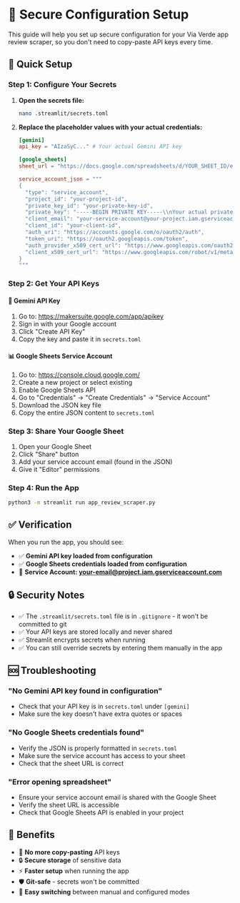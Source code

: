 # 🔐 Secure Configuration Setup

This guide will help you set up secure configuration for your Via Verde app review scraper, so you don't need to copy-paste API keys every time.

## 🚀 Quick Setup

### Step 1: Configure Your Secrets

1. **Open the secrets file:**
   ```bash
   nano .streamlit/secrets.toml
   ```

2. **Replace the placeholder values with your actual credentials:**

   ```toml
   [gemini]
   api_key = "AIzaSyC..." # Your actual Gemini API key

   [google_sheets]
   sheet_url = "https://docs.google.com/spreadsheets/d/YOUR_SHEET_ID/edit"
   
   service_account_json = """
   {
     "type": "service_account",
     "project_id": "your-project-id",
     "private_key_id": "your-private-key-id",
     "private_key": "-----BEGIN PRIVATE KEY-----\\nYour actual private key\\n-----END PRIVATE KEY-----\\n",
     "client_email": "your-service-account@your-project.iam.gserviceaccount.com",
     "client_id": "your-client-id",
     "auth_uri": "https://accounts.google.com/o/oauth2/auth",
     "token_uri": "https://oauth2.googleapis.com/token",
     "auth_provider_x509_cert_url": "https://www.googleapis.com/oauth2/v1/certs",
     "client_x509_cert_url": "https://www.googleapis.com/robot/v1/metadata/x509/your-service-account%40your-project.iam.gserviceaccount.com"
   }
   """
   ```

### Step 2: Get Your API Keys

#### 🤖 Gemini API Key
1. Go to: https://makersuite.google.com/app/apikey
2. Sign in with your Google account
3. Click "Create API Key"
4. Copy the key and paste it in `secrets.toml`

#### 📊 Google Sheets Service Account
1. Go to: https://console.cloud.google.com/
2. Create a new project or select existing
3. Enable Google Sheets API
4. Go to "Credentials" → "Create Credentials" → "Service Account"
5. Download the JSON key file
6. Copy the entire JSON content to `secrets.toml`

### Step 3: Share Your Google Sheet
1. Open your Google Sheet
2. Click "Share" button
3. Add your service account email (found in the JSON)
4. Give it "Editor" permissions

### Step 4: Run the App
```bash
python3 -m streamlit run app_review_scraper.py
```

## ✅ Verification

When you run the app, you should see:
- ✅ **Gemini API key loaded from configuration**
- ✅ **Google Sheets credentials loaded from configuration**
- 🔑 **Service Account: your-email@project.iam.gserviceaccount.com**

## 🔒 Security Notes

- ✅ The `.streamlit/secrets.toml` file is in `.gitignore` - it won't be committed to git
- ✅ Your API keys are stored locally and never shared
- ✅ Streamlit encrypts secrets when running
- ✅ You can still override secrets by entering them manually in the app

## 🆘 Troubleshooting

### "No Gemini API key found in configuration"
- Check that your API key is in `secrets.toml` under `[gemini]`
- Make sure the key doesn't have extra quotes or spaces

### "No Google Sheets credentials found"
- Verify the JSON is properly formatted in `secrets.toml`
- Make sure the service account has access to your sheet
- Check that the sheet URL is correct

### "Error opening spreadsheet"
- Ensure your service account email is shared with the Google Sheet
- Verify the sheet URL is accessible
- Check that Google Sheets API is enabled in your project

## 🎯 Benefits

- 🚀 **No more copy-pasting** API keys
- 🔒 **Secure storage** of sensitive data
- ⚡ **Faster setup** when running the app
- 🛡️ **Git-safe** - secrets won't be committed
- 🔄 **Easy switching** between manual and configured modes
